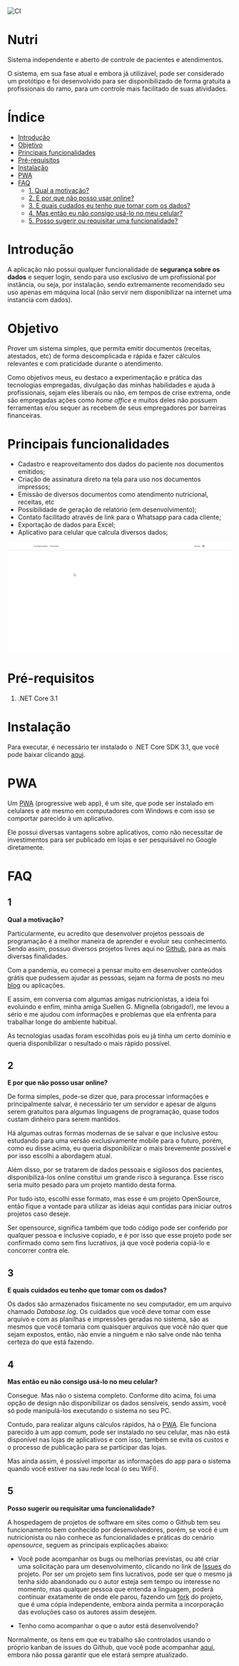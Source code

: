 ![CI](https://github.com/PRElias/nutri/workflows/CreatingVersion/badge.svg?event=deployment)

# Nutri
Sistema independente e aberto de controle de pacientes e atendimentos.

O sistema, em sua fase atual e embora já utilizável, pode ser considerado um protótipo e foi desenvolvido para ser disponibilizado de forma gratuita a profissionais do ramo, para um controle mais facilitado de suas atividades.

# Índice
* [Introdução](#introducao)
* [Objetivo](#objetivo)
* [Principais funcionalidades](#principais_funcionalidades)
* [Pré-requisitos](#pré-requisitos)
* [Instalação](#instalacão)
* [PWA](#pwa)
* [FAQ](#faq)
    * [1. Qual a motivação?](#1)
    * [2. E por que não posso usar online?](#2)
    * [3. E quais cudados eu tenho que tomar com os dados?](#3)
    * [4. Mas então eu não consigo usá-lo no meu celular?](#4)
    * [5. Posso sugerir ou requisitar uma funcionalidade?](#5)

# Introdução

A aplicação não possui qualquer funcionalidade de **segurança sobre os dados** e sequer login, sendo para uso exclusivo de um profissional por instância, ou seja, por instalação, sendo extremamente recomendado seu uso apenas em máquina local (não servir nem disponibilizar na internet uma instancia com dados).

# Objetivo

Prover um sistema simples, que permita emitir documentos (receitas, atestados, etc) de forma descomplicada e rápida e fazer cálculos relevantes e com praticidade durante o atendimento.

Como objetivos meus, eu destaco a experimentação e prática das tecnologias empregadas, divulgação das minhas habilidades e ajuda à profissionais, sejam eles liberais ou não, em tempos de crise extrema, onde são empregadas ações como *home office* e muitos deles não possuem ferramentas e/ou sequer as recebem de seus empregadores por barreiras financeiras.

# Principais funcionalidades

* Cadastro e reaproveitamento dos dados do paciente nos documentos emitidos;
* Criação de assinatura direto na tela para uso nos documentos impressos;
* Emissão de diversos documentos como atendimento nutricional, receitas, etc
* Possibilidade de geração de relatório (em desenvolvimento);
* Contato facilitado através de link para o Whatsapp para cada cliente;
* Exportação de dados para Excel;
* Aplicativo para celular que calcula diversos dados;

![gif](https://github.com/PRElias/images-gifs-readme/raw/master/nutri-funcionalidades.gif?raw=true)

# Pré-requisitos

1. .NET Core 3.1

# Instalação

Para executar, é necessário ter instalado o .NET Core SDK 3.1, que você pode baixar clicando [aqui](https://dotnet.microsoft.com/download/dotnet-core/thank-you/sdk-3.1.201-windows-x64-installer).

# PWA

Um [PWA](https://pt.wikipedia.org/wiki/Progressive_web_app) (progressive web app), é um site, que pode ser instalado em celulares e até mesmo em computadores com Windows e com isso se comportar parecido à um aplicativo.

Ele possui diversas vantagens sobre aplicativos, como não necessitar de investimentos para ser publicado em lojas e ser pesquisável no Google diretamente.

# FAQ

## 1
**Qual a motivação?**

Particularmente, eu acredito que desenvolver projetos pessoais de programação é a melhor maneira de aprender e evoluir seu conhecimento. Sendo assim, possuo diversos projetos livres aqui no [Github](https://github.com/PRElias?tab=repositories), para as mais diversas finalidades.

Com a pandemia, eu comecei a pensar muito em desenvolver conteúdos grátis que pudessem ajudar as pessoas, sejam na forma de posts no meu [blog](https://paulorobertoelias.com.br/) ou aplicações.

E assim, em conversa com algumas amigas nutricionistas, a ideia foi evoluindo e enfim, minha amiga Suellen G. Mignella (obrigado!), me levou a sério e me ajudou com informações e problemas que ela enfrenta para trabalhar longe do ambiente habitual.

As tecnologias usadas foram escolhidas pois eu já tinha um certo domínio e queria disponibilizar o resultado o mais rápido possível.

## 2
**E por que não posso usar online?**

De forma simples, pode-se dizer que, para processar informações e principalmente salvar, é necessário ter um servidor e apesar de alguns serem gratuitos para algumas linguagens de programação, quase todos custam dinheiro para serem mantidos.

Há algumas outras formas modernas de se salvar e que inclusive estou estudando para uma versão exclusivamente mobile para o futuro, porém, como eu disse acima, eu queria disponibilizar o mais brevemente possível e por isso escolhi a abordagem atual.

Além disso, por se tratarem de dados pessoais e sigilosos dos pacientes, disponibilizá-los online constitui um grande risco à segurança. Esse risco seria muito pesado para um projeto mantido desta forma.

Por tudo isto, escolhi esse formato, mas esse é um projeto OpenSource, então fique a vontade para utilizar as ideias aqui contidas para iniciar outros projetos caso deseje.

Ser opensource, significa também que todo código pode ser conferido por qualquer pessoa e inclusive copiado, e é por isso que esse projeto pode ser confirmado como sem fins lucrativos, já que você poderia copiá-lo e concorrer contra ele.

## 3
**E quais cuidados eu tenho que tomar com os dados?**

Os dados são armazenados fisicamente no seu computador, em um arquivo chamado *Database.log*. Os cuidados que você deve tomar com esse arquivo e com as planilhas e impressões geradas no sistema, são as mesmos que você tomaria com quaisquer arquivos que você não quer que sejam expostos, então, não envie a ninguém e não salve onde não tenha certeza do que está fazendo.

## 4
**Mas então eu não consigo usá-lo no meu celular?**

Consegue. Mas não o sistema completo. Conforme dito acima, foi uma opção de design não disponibilizar os dados sensíveis, sendo assim, você só pode manipulá-los executando o sistema no seu PC.

Contudo, para realizar alguns cálculos rápidos, há o [PWA](#pwa). Ele funciona parecido à um app comum, pode ser instalado no seu celular, mas não está disponível nas lojas de aplicativos e com isso, também se evita os custos e o processo de publicação para se participar das lojas.

Mas ainda assim, é possível importar as informações do app para o sistema quando você estiver na sau rede local (o seu WiFi).

## 5
**Posso sugerir ou requisitar uma funcionalidade?**

A hospedagem de projetos de software em sites como o Github tem seu funcionamento bem conhecido por desenvolvedores, porém, se você é um nutricionista ou não conhece as funcionalidades e práticas do cenário *opensource*, seguem as principais explicações abaixo:

* Você pode acompanhar os bugs ou melhorias previstas, ou até criar uma solicitação para um desenvolvimento, clicando no link de [Issues](https://github.com/PRElias/nutri/issues) do projeto. Por ser um projeto sem fins lucrativos, pode ser que o mesmo já tenha sido abandonado ou o autor esteja sem tempo ou interesse no momento, mas qualquer pessoa que entenda a linguagem, poderá continuar exatamente de onde ele parou, fazendo um [fork](https://help.github.com/pt/github/getting-started-with-github/fork-a-repo) do projeto, que é uma cópia independente, embora ainda permita a incorporação das evoluções caso os autores assim desejem.

* Tenho como acompanhar o que o autor está desenvolvendo?

Normalmente, os itens em que eu trabalho são controlados usando o próprio kanban de issues do Github, que você pode acompanhar [aqui](https://github.com/PRElias/nutri/projects/1), embora não possa garantir que ele estará sempre atualizado.